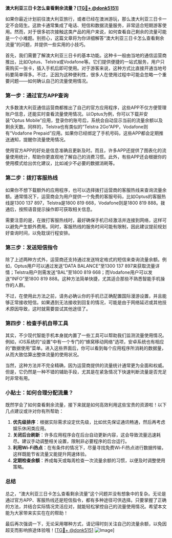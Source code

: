 **澳大利亚三日卡怎么查看剩余流量？[[TG💪+ @donk5151](https://t.me/s/donk5151)]**

如果你最近计划前往澳大利亚旅行，或者已经在澳洲游玩，那么澳大利亚三日卡一定不会陌生。这款卡通常集成了电话、短信和数据流量服务，非常适合短期游客使用。然而，对于很多初次接触这类产品的用户来说，如何查看自己剩余的流量可能是一个小难题。别担心，这篇文章将为你详细解答“澳大利亚三日卡怎么查看剩余流量”的问题，并提供一些实用的小技巧。

首先，我们需要了解澳大利亚三日卡的基本功能。这种卡一般由当地的通信运营商推出，比如Optus、Telstra或Vodafone等。它们提供便捷的一站式服务，用户只需购买一张卡，插入手机后即可使用。对于游客来说，这种方式比直接开通当地号码要简单得多。不过，正因为这种便利性，很多人在使用过程中可能会忽略一个重要问题——如何确认自己的流量使用情况。

### **第一步：通过官方APP查询**

大多数澳大利亚通信运营商都推出了自己的官方应用程序，这些APP不仅方便管理账户信息，还能实时查看流量使用情况。以Optus为例，你可以下载并安装“Optus Mobile”应用，登录你的账号后，系统会自动显示当前的流量余额以及剩余天数。同样的，Telstra也有类似的“Telstra 2Go”APP，Vodafone则有“Vodafone Prepaid”应用。如果你已经绑定了手机号码，这些APP都会定期推送通知，提醒你流量使用情况。

使用官方APP的好处是信息准确且更新及时。而且，许多APP还提供了图表化的流量使用统计，帮助你更直观地了解自己的消费习惯。此外，有些APP还会根据你的使用模式给出优化建议，比如减少不必要的数据消耗等。

### **第二步：拨打客服热线**

如果你不想下载额外的应用程序，也可以选择拨打运营商的客服热线来查询流量余额。通常情况下，运营商会为用户提供一个免费的客服号码，比如Optus的客服热线是1300 137 897，Telstra是1800 819 668，Vodafone则是1800 819 888。拨通后，按照语音提示操作即可获取相关信息。

需要注意的是，在拨打客服热线时，最好确保手机已经激活并连接到网络，这样可以避免产生额外费用。同时，客服热线的服务时间可能有限制，因此建议提前规划好查询时间，以免耽误行程安排。

### **第三步：发送短信指令**

除了上述两种方式外，运营商还支持通过发送特定格式的短信来查询流量余额。例如，Optus用户可以通过发送“DATA BALANCE”至1300 137 897来获取流量详情；Telstra用户则需发送“BAL”至1800 819 668；而Vodafone用户可以发送“INFO”至1800 819 888。这种方法简单快捷，尤其适合那些不熟悉智能手机操作的人群。

不过，在使用此方法之前，请务必确认你的手机已正确配置国际漫游设置，并且能够正常接收短信。如果遇到无法接收到回复的情况，可能是由于网络延迟或其他技术原因导致，这时就需要尝试其他途径了。

### **第四步：检查手机自带工具**

其实，不少现代智能手机本身就内置了一些工具可以帮助我们监测流量使用情况。例如，iOS系统的“设置”中有一个专门的“蜂窝移动网络”选项，安卓系统也有相应的“数据使用”菜单。进入这些界面后，你可以看到每个应用程序所消耗的数据量，从而大致估算出整体流量的使用状况。

当然，这种方法并不完全精确，因为运营商提供的流量统计通常更为全面和权威。但是，它仍然是一种不错的辅助手段，尤其是在紧急情况下快速判断流量是否充足时非常有用。

### **小贴士：如何合理分配流量？**

既然学会了如何查看剩余流量，接下来就是如何高效利用这些宝贵的资源啦！以下几点建议或许对你有所帮助：

1. **优先级排序**：根据实际需求设定优先级，比如优先保证通讯畅通，然后再考虑娱乐休闲类应用。
2. **关闭后台刷新**：许多应用程序会在后台自动更新内容，这会导致流量迅速耗尽。建议手动调整相关设置，限制非必要程序的后台运行。
3. **利用Wi-Fi热点**：在有条件的情况下，尽量寻找免费Wi-Fi热点进行数据传输，这样既能节省流量又能提升网速体验。
4. **定期检查余额**：养成每天或每周检查一次流量余额的习惯，以便及时调整使用策略。

### **总结**

总之，“澳大利亚三日卡怎么查看剩余流量”这个问题并没有想象中的复杂。无论是通过官方APP、客服热线还是短信指令，都有多种途径可供选择。只要掌握了正确的方法，并结合实际情况灵活应对，就能轻松掌控自己的流量使用情况。希望本文能为大家带来实实在在的帮助！

最后再次强调一下，无论采用哪种方式，请记得时刻关注自己的流量余额，以免因超支而影响旅途体验哦！[[TG💪+ @donk5151](https://t.me/s/donk5151) ![Image](https://i.postimg.cc/rwNCRYN7/Snipaste-2025-04-30-17-27-05.png)]